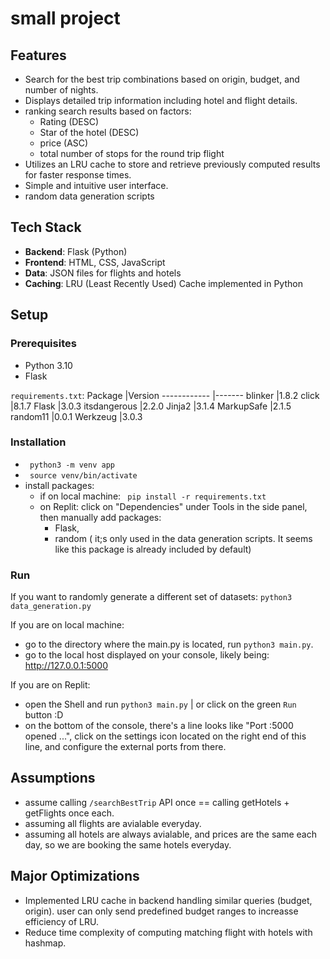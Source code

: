 # small project

## Features

- Search for the best trip combinations based on origin, budget, and number of nights.
- Displays detailed trip information including hotel and flight details.
- ranking search results based on factors:
  - Rating (DESC)
  - Star of the hotel (DESC)
  - price (ASC)
  - total number of stops for the round trip flight
- Utilizes an LRU cache to store and retrieve previously computed results for faster response times.
- Simple and intuitive user interface.
- random data generation scripts

## Tech Stack

- **Backend**: Flask (Python)
- **Frontend**: HTML, CSS, JavaScript
- **Data**: JSON files for flights and hotels
- **Caching**: LRU (Least Recently Used) Cache implemented in Python

## Setup
### Prerequisites

- Python 3.10
- Flask

`requirements.txt`:
Package      |Version
------------ |-------
blinker      |1.8.2
click        |8.1.7
Flask        |3.0.3
itsdangerous |2.2.0
Jinja2       |3.1.4
MarkupSafe   |2.1.5
random11     |0.0.1
Werkzeug     |3.0.3
### Installation
- ` python3 -m venv app`
- ` source venv/bin/activate`
- install packages:
  - if on local machine: ` pip install -r requirements.txt`
  - on Replit: click on "Dependencies" under Tools in the side panel, then manually add packages:
    - Flask,
    - random ( it;s only used in the data generation scripts. It seems like this package is already included by default)

### Run
If you want to randomly generate a different set of datasets: `python3 data_generation.py`

If you are on local machine:
- go to the directory where the main.py is located, run `python3 main.py`.
- go to the local host displayed on your console, likely being: http://127.0.0.1:5000

If you are on Replit:
- open the Shell and run `python3 main.py` | or click on the green `Run` button :D
- on the bottom of the console, there's a line looks like "Port :5000 opened ...", click on the settings icon located on the right end of this line, and configure the external ports from there.

## Assumptions
- assume calling `/searchBestTrip` API once == calling getHotels + getFlights once each.
- assuming all flights are avialable everyday.
- assuming all hotels are always avialable, and prices are the same each day, so we are booking the same hotels everyday.

## Major Optimizations
- Implemented LRU cache in backend handling similar queries (budget, origin). user can only send predefined budget ranges to increasse efficiency of LRU.
- Reduce time complexity of computing matching flight with hotels with hashmap.
